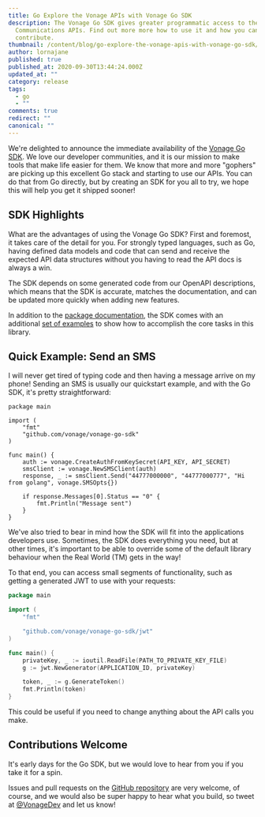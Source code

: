 ```yaml
---
title: Go Explore the Vonage APIs with Vonage Go SDK
description: The Vonage Go SDK gives greater programmatic access to the Vonage
  Communications APIs. Find out more more how to use it and how you can
  contribute.
thumbnail: /content/blog/go-explore-the-vonage-apis-with-vonage-go-sdk/Blog_Vonage_GoSDK_1200x600.png
author: lornajane
published: true
published_at: 2020-09-30T13:44:24.000Z
updated_at: ""
category: release
tags:
  - go
  - ""
comments: true
redirect: ""
canonical: ""
---
```


We're delighted to announce the immediate availability of the [Vonage Go SDK](https://github.com/Vonage/vonage-go-sdk). We love our developer communities, and it is our mission to make tools that make life easier for them. We know that more and more "gophers" are picking up this excellent Go stack and starting to use our APIs. You can do that from Go directly, but by creating an SDK for you all to try, we hope this will help you get it shipped sooner!

## SDK Highlights

What are the advantages of using the Vonage Go SDK? First and foremost, it takes care of the detail for you. For strongly typed languages, such as Go, having defined data models and code that can send and receive the expected API data structures without you having to read the API docs is always a win.

The SDK depends on some generated code from our OpenAPI descriptions, which means that the SDK is accurate, matches the documentation, and can be updated more quickly when adding new features.

In addition to the [package documentation](https://pkg.go.dev/mod/github.com/vonage/vonage-go-sdk), the SDK comes with an additional [set of examples](https://vonage.github.io/vonage-go-sdk/) to show how to accomplish the core tasks in this library.

## Quick Example: Send an SMS

I will never get tired of typing code and then having a message arrive on my phone! Sending an SMS is usually our quickstart example, and with the Go SDK, it's pretty straightforward:

```golang
package main

import (
	"fmt"
	"github.com/vonage/vonage-go-sdk"
)

func main() {
	auth := vonage.CreateAuthFromKeySecret(API_KEY, API_SECRET)
	smsClient := vonage.NewSMSClient(auth)
	response, _ := smsClient.Send("44777000000", "44777000777", "Hi from golang", vonage.SMSOpts{})

	if response.Messages[0].Status == "0" {
		fmt.Println("Message sent")
	}
}
```

We've also tried to bear in mind how the SDK will fit into the applications developers use. Sometimes, the SDK does everything you need, but at other times, it's important to be able to override some of the default library behaviour when the Real World (TM) gets in the way!

To that end, you can access small segments of functionality, such as getting a generated JWT to use with your requests:

```go
package main

import (
	"fmt"

	"github.com/vonage/vonage-go-sdk/jwt"
)

func main() {
    privateKey, _ := ioutil.ReadFile(PATH_TO_PRIVATE_KEY_FILE)
    g := jwt.NewGenerator(APPLICATION_ID, privateKey)

    token, _ := g.GenerateToken()
    fmt.Println(token)
}
```

This could be useful if you need to change anything about the API calls you make.

## Contributions Welcome

It's early days for the Go SDK, but we would love to hear from you if you take it for a spin.

Issues and pull requests on the [GitHub repository](https://github.com/Vonage/vonage-go-sdk) are very welcome, of course, and we would also be super happy to hear what you build, so tweet at [@VonageDev](https://twitter.com/VonageDev) and let us know!